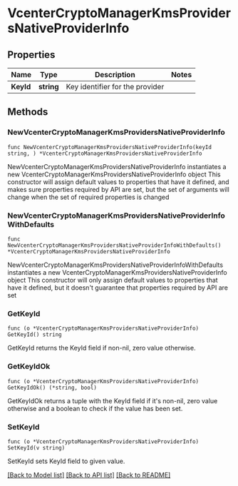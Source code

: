 # VcenterCryptoManagerKmsProvidersNativeProviderInfo

## Properties

Name | Type | Description | Notes
------------ | ------------- | ------------- | -------------
**KeyId** | **string** | Key identifier for the provider | 

## Methods

### NewVcenterCryptoManagerKmsProvidersNativeProviderInfo

`func NewVcenterCryptoManagerKmsProvidersNativeProviderInfo(keyId string, ) *VcenterCryptoManagerKmsProvidersNativeProviderInfo`

NewVcenterCryptoManagerKmsProvidersNativeProviderInfo instantiates a new VcenterCryptoManagerKmsProvidersNativeProviderInfo object
This constructor will assign default values to properties that have it defined,
and makes sure properties required by API are set, but the set of arguments
will change when the set of required properties is changed

### NewVcenterCryptoManagerKmsProvidersNativeProviderInfoWithDefaults

`func NewVcenterCryptoManagerKmsProvidersNativeProviderInfoWithDefaults() *VcenterCryptoManagerKmsProvidersNativeProviderInfo`

NewVcenterCryptoManagerKmsProvidersNativeProviderInfoWithDefaults instantiates a new VcenterCryptoManagerKmsProvidersNativeProviderInfo object
This constructor will only assign default values to properties that have it defined,
but it doesn't guarantee that properties required by API are set

### GetKeyId

`func (o *VcenterCryptoManagerKmsProvidersNativeProviderInfo) GetKeyId() string`

GetKeyId returns the KeyId field if non-nil, zero value otherwise.

### GetKeyIdOk

`func (o *VcenterCryptoManagerKmsProvidersNativeProviderInfo) GetKeyIdOk() (*string, bool)`

GetKeyIdOk returns a tuple with the KeyId field if it's non-nil, zero value otherwise
and a boolean to check if the value has been set.

### SetKeyId

`func (o *VcenterCryptoManagerKmsProvidersNativeProviderInfo) SetKeyId(v string)`

SetKeyId sets KeyId field to given value.



[[Back to Model list]](../README.md#documentation-for-models) [[Back to API list]](../README.md#documentation-for-api-endpoints) [[Back to README]](../README.md)


